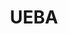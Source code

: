 ---
title: UEBA
layout: tag
author_profile: false
taxonomy: UEBA
permalink: /detections/ueba/
sidebar:
  nav: "detections"
---